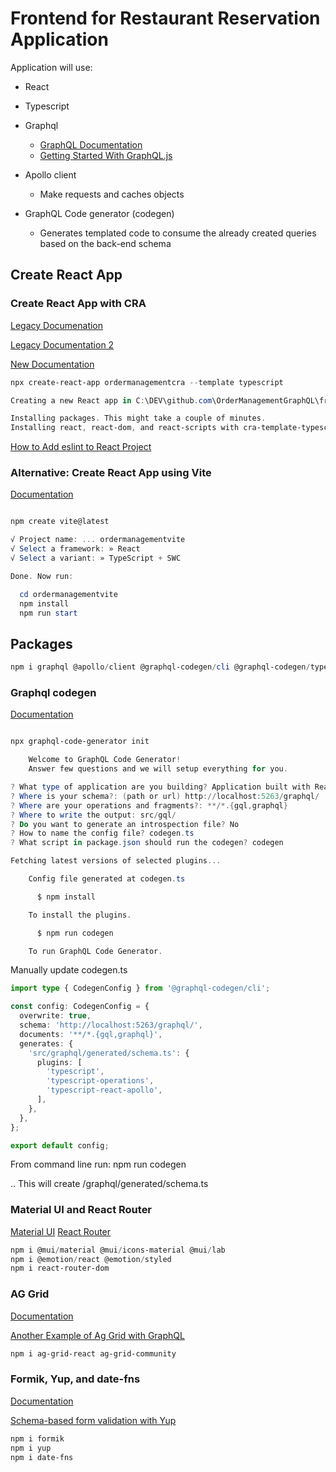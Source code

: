 # Frontend for Restaurant Reservation Application

Application will use:

- React
- Typescript
- Graphql

  - [GraphQL Documentation](https://graphql.org/)
  - [Getting Started With GraphQL.js](https://graphql.org/graphql-js/)

- Apollo client

  - Make requests and caches objects

- GraphQL Code generator (codegen)

  - Generates templated code to consume the already created queries based on the back-end schema

## Create React App

### Create React App with CRA

[Legacy Documenation](https://create-react-app.dev/docs/getting-started)

[Legacy Documentation 2](https://legacy.reactjs.org/docs/create-a-new-react-app.html)

[New Documentation](https://react.dev/learn/start-a-new-react-project)

```powershell
npx create-react-app ordermanagementcra --template typescript

Creating a new React app in C:\DEV\github.com\OrderManagementGraphQL\frontend\ordermanagementcra.

Installing packages. This might take a couple of minutes.
Installing react, react-dom, and react-scripts with cra-template-typescript...
```

[How to Add eslint to React Project](https://www.freecodecamp.org/news/how-to-add-eslint-to-your-react-project/)

### Alternative: Create React App using Vite

[Documentation](https://vitejs.dev/guide/)

```powershell

npm create vite@latest

√ Project name: ... ordermanagementvite
√ Select a framework: » React
√ Select a variant: » TypeScript + SWC

Done. Now run:

  cd ordermanagementvite
  npm install
  npm run start
```

## Packages

```powershell
npm i graphql @apollo/client @graphql-codegen/cli @graphql-codegen/typescript @graphql-codegen/typescript-operations @graphql-codegen/typescript-react-apollo

```

### Graphql codegen

[Documentation](https://the-guild.dev/graphql/codegen/docs/getting-started/installation)

```powershell

npx graphql-code-generator init

    Welcome to GraphQL Code Generator!
    Answer few questions and we will setup everything for you.

? What type of application are you building? Application built with React
? Where is your schema?: (path or url) http://localhost:5263/graphql/
? Where are your operations and fragments?: **/*.{gql,graphql}
? Where to write the output: src/gql/
? Do you want to generate an introspection file? No
? How to name the config file? codegen.ts
? What script in package.json should run the codegen? codegen

Fetching latest versions of selected plugins...

    Config file generated at codegen.ts

      $ npm install

    To install the plugins.

      $ npm run codegen

    To run GraphQL Code Generator.
```

Manually update codegen.ts

```typescript
import type { CodegenConfig } from '@graphql-codegen/cli';

const config: CodegenConfig = {
  overwrite: true,
  schema: 'http://localhost:5263/graphql/',
  documents: '**/*.{gql,graphql}',
  generates: {
    'src/graphql/generated/schema.ts': {
      plugins: [
        'typescript',
        'typescript-operations',
        'typescript-react-apollo',
      ],
    },
  },
};

export default config;
```

From command line run: npm run codegen

.. This will create /graphql/generated/schema.ts

### Material UI and React Router

[Material UI](https://mui.com/material-ui/getting-started/installation/)
[React Router](https://reactrouter.com/en/main)

```powershell
npm i @mui/material @mui/icons-material @mui/lab
npm i @emotion/react @emotion/styled
npm i react-router-dom
```

### AG Grid

[Documentation](https://www.ag-grid.com/react-data-grid/getting-started/)

[Another Example of Ag Grid with GraphQL](https://blog.ag-grid.com/building-crud-in-ag-grid-with-graphql-and-react/)

```powershell
npm i ag-grid-react ag-grid-community
```

### Formik, Yup, and date-fns

[Documentation](https://formik.org/docs/overview)

[Schema-based form validation with Yup](https://github.com/jquense/yup)

```powershell
npm i formik
npm i yup
npm i date-fns
```
